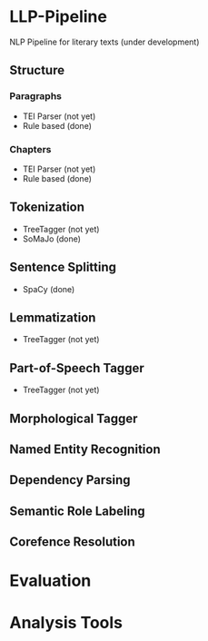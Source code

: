 # LLP-Pipeline
NLP Pipeline for literary texts (under development)
## Structure
### Paragraphs
* TEI Parser (not yet)
* Rule based (done)
### Chapters
* TEI Parser (not yet)
* Rule based (done)
## Tokenization
* TreeTagger (not yet)
* SoMaJo (done)
## Sentence Splitting
* SpaCy (done)
## Lemmatization
* TreeTagger (not yet)
## Part-of-Speech Tagger
* TreeTagger (not yet)
## Morphological Tagger
## Named Entity Recognition
## Dependency Parsing
## Semantic Role Labeling
## Corefence Resolution
# Evaluation
# Analysis Tools

